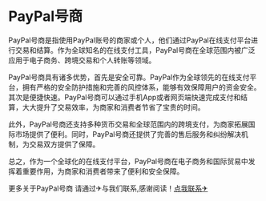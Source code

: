 # PayPal号商

PayPal号商是指使用PayPal账号的商家或个人，他们通过PayPal在线支付平台进行交易和结算。作为全球知名的在线支付工具，PayPal号商在全球范围内被广泛应用于电子商务、跨境交易和个人转账等领域。

PayPal号商具有诸多优势，首先是安全可靠。PayPal作为全球领先的在线支付平台，拥有严格的安全防护措施和完善的风控体系，能够有效保障用户的资金安全。其次是便捷快速。PayPal号商可以通过手机App或者网页端快速完成支付和结算，大大提升了交易效率，为商家和消费者节省了宝贵的时间。

此外，PayPal号商还支持多种货币交易和全球范围内的跨境支付，为商家拓展国际市场提供了便利。同时，PayPal号商还提供了完善的售后服务和纠纷解决机制，为交易双方提供了保障。

总之，作为一个全球化的在线支付平台，PayPal号商在电子商务和国际贸易中发挥着重要作用，为商家和消费者带来了便利和安全保障。

更多关于PayPal号商 请通过✈与我们联系,感谢阅读！[点我联系✈](https://doc.G208.com)